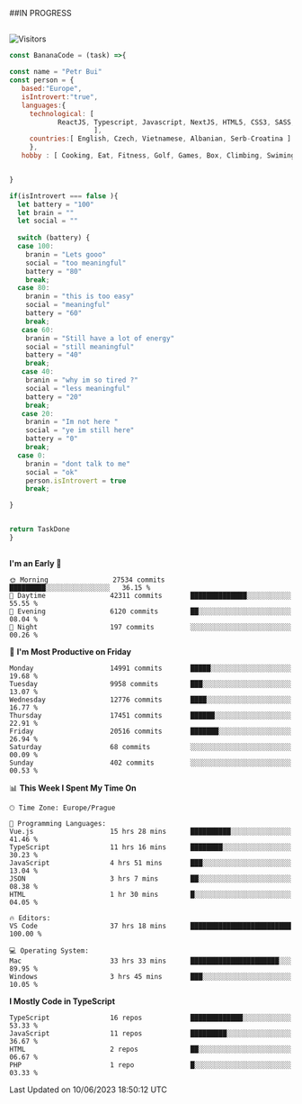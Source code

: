 ##IN PROGRESS
##
![Visitors](https://komarev.com/ghpvc/?username=petrbui&style=for-the-badge&label=Visitors+👀)
```Javascript
const BananaCode = (task) =>{

const name = "Petr Bui"
const person = {
   based:"Europe",
   isIntrovert:"true",
   languages:{
     technological: [ 
            ReactJS, Typescript, Javascript, NextJS, HTML5, CSS3, SASS, Redux, Node, Storybook, Styled-Component
                     ],
     countries:[ English, Czech, Vietnamese, Albanian, Serb-Croatina ]
     },
   hobby : [ Cooking, Eat, Fitness, Golf, Games, Box, Climbing, Swiming],


}

if(isIntrovert === false ){
  let battery = "100"
  let brain = ""
  let social = ""
  
  switch (battery) {
  case 100:
    branin = "Lets gooo"
    social = "too meaningful"
    battery = "80"
    break;
  case 80:
    branin = "this is too easy"
    social = "meaningful"
    battery = "60"
    break;
   case 60:
    branin = "Still have a lot of energy"
    social = "still meaningful"
    battery = "40"
    break;
   case 40:
    branin = "why im so tired ?"
    social = "less meaningful"
    battery = "20"
    break;
   case 20:
    branin = "Im not here "
    social = "ye im still here"
    battery = "0"
    break;
  case 0:
    branin = "dont talk to me"
    social = "ok"
    person.isIntrovert = true
    break;

}


return TaskDone
}
```



##
<!--
[![My GitHub stats](https://github-readme-stats.vercel.app/api?username=petrbui&theme=github_dark)](https://github.com/anuraghazra/github-readme-stats)

[![My wakatime stats](https://github-readme-stats.vercel.app/api/wakatime?username=petrbui&theme=github_dark)](https://github.com/anuraghazra/github-readme-stats)
-->
<!--START_SECTION:waka-->
**I'm an Early 🐤** 

```text
🌞 Morning                27534 commits       █████████░░░░░░░░░░░░░░░░   36.15 % 
🌆 Daytime                42311 commits       ██████████████░░░░░░░░░░░   55.55 % 
🌃 Evening                6120 commits        ██░░░░░░░░░░░░░░░░░░░░░░░   08.04 % 
🌙 Night                  197 commits         ░░░░░░░░░░░░░░░░░░░░░░░░░   00.26 % 
```
📅 **I'm Most Productive on Friday** 

```text
Monday                   14991 commits       █████░░░░░░░░░░░░░░░░░░░░   19.68 % 
Tuesday                  9958 commits        ███░░░░░░░░░░░░░░░░░░░░░░   13.07 % 
Wednesday                12776 commits       ████░░░░░░░░░░░░░░░░░░░░░   16.77 % 
Thursday                 17451 commits       ██████░░░░░░░░░░░░░░░░░░░   22.91 % 
Friday                   20516 commits       ███████░░░░░░░░░░░░░░░░░░   26.94 % 
Saturday                 68 commits          ░░░░░░░░░░░░░░░░░░░░░░░░░   00.09 % 
Sunday                   402 commits         ░░░░░░░░░░░░░░░░░░░░░░░░░   00.53 % 
```


📊 **This Week I Spent My Time On** 

```text
🕑︎ Time Zone: Europe/Prague

💬 Programming Languages: 
Vue.js                   15 hrs 28 mins      ██████████░░░░░░░░░░░░░░░   41.46 % 
TypeScript               11 hrs 16 mins      ████████░░░░░░░░░░░░░░░░░   30.23 % 
JavaScript               4 hrs 51 mins       ███░░░░░░░░░░░░░░░░░░░░░░   13.04 % 
JSON                     3 hrs 7 mins        ██░░░░░░░░░░░░░░░░░░░░░░░   08.38 % 
HTML                     1 hr 30 mins        █░░░░░░░░░░░░░░░░░░░░░░░░   04.05 % 

🔥 Editors: 
VS Code                  37 hrs 18 mins      █████████████████████████   100.00 % 

💻 Operating System: 
Mac                      33 hrs 33 mins      ██████████████████████░░░   89.95 % 
Windows                  3 hrs 45 mins       ███░░░░░░░░░░░░░░░░░░░░░░   10.05 % 
```

**I Mostly Code in TypeScript** 

```text
TypeScript               16 repos            █████████████░░░░░░░░░░░░   53.33 % 
JavaScript               11 repos            █████████░░░░░░░░░░░░░░░░   36.67 % 
HTML                     2 repos             ██░░░░░░░░░░░░░░░░░░░░░░░   06.67 % 
PHP                      1 repo              █░░░░░░░░░░░░░░░░░░░░░░░░   03.33 % 
```




 Last Updated on 10/06/2023 18:50:12 UTC
<!--END_SECTION:waka-->
